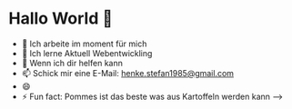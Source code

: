 # Hallo World 👋

- 🔭 Ich arbeite im moment für mich
- 🌱 Ich lerne Aktuell Webentwickling
- 💬 Wenn ich dir helfen kann
- 📫 Schick mir eine E-Mail: henke.stefan1985@gmail.com
- 😄 
- ⚡ Fun fact: Pommes ist das beste was aus Kartoffeln werden kann
-->



<!--
**apelster/apelster** is a ✨ _special_ ✨ repository because its `README.md` (this file) appears on your GitHub profile.

Here are some ideas to get you started:

- 🔭 Ich arbeite im moment für mich
- 🌱 Ich lerne Aktuell Webentwickling
- 👯 I’m looking to collaborate on ...
- 🤔 I’m looking for help with ...
- 💬 Ask me about ...
- 📫 How to reach me: ...
- 😄 Pronouns: ...
- ⚡ Fun fact: ...
-->
